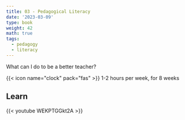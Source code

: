 ```yaml
---
title: 03 - Pedagogical Literacy
date: '2023-03-09'
type: book
weight: 42
math: true
tags:
  - pedagogy
  - literacy
---
```


What can I do to be a better teacher?

<!--more-->

{{< icon name="clock" pack="fas" >}} 1-2 hours per week, for 8 weeks

## Learn

{{< youtube WEKPTGGkt2A >}}